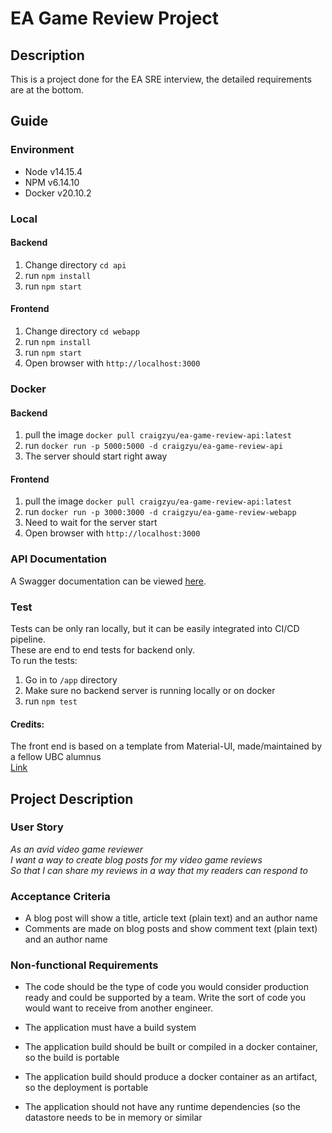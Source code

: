 # EA Game Review Project
## Description
This is a project done for the EA SRE interview, the detailed requirements are at the bottom.

## Guide

### Environment
* Node v14.15.4
* NPM v6.14.10
* Docker v20.10.2

### Local
#### Backend
1. Change directory `cd api`
2. run `npm install`
3. run `npm start`
#### Frontend
1. Change directory `cd webapp`
2. run `npm install`
3. run `npm start`
4. Open browser with `http://localhost:3000`

### Docker
#### Backend
1. pull the image `docker pull craigzyu/ea-game-review-api:latest`
2. run `docker run -p 5000:5000 -d craigzyu/ea-game-review-api`
3. The server should start right away

#### Frontend
1. pull the image `docker pull craigzyu/ea-game-review-api:latest`
2. run `docker run -p 3000:3000 -d craigzyu/ea-game-review-webapp`
3. Need to wait for the server start
4. Open browser with `http://localhost:3000`

### API Documentation
A Swagger documentation can be viewed [here](https://app.swaggerhub.com/apis-docs/craigyu/EA-Game-Review-API/1.0.0).

### Test
Tests can be only ran locally, but it can be easily integrated into CI/CD pipeline.\
These are end to end tests for backend only.\
To run the tests: 
1. Go in to `/app` directory
2. Make sure no backend server is running locally or on docker
3. run `npm test`

#### Credits:
The front end is based on a template from Material-UI, made/maintained by a fellow UBC alumnus\
[Link](https://github.com/mui-org/material-ui/tree/master/docs/src/pages/getting-started/templates/blog)

## Project Description

### User Story
_As an avid video game reviewer_\
_I want a way to create blog posts for my video game reviews_\
_So that I can share my reviews in a way that my readers can respond to_

### Acceptance Criteria
* A blog post will show a title, article text (plain text) and an author name
* Comments are made on blog posts and show comment text (plain text) and an author name 

### Non-functional Requirements 

* The code should be the type of code you would consider production ready and could be supported by a team. Write the sort of code you would want to receive from another engineer. 

* The application must have a build system 

* The application build should be built or compiled in a docker container, so the build is portable 

* The application build should produce a docker container as an artifact, so the deployment is portable 

* The application should not have any runtime dependencies (so the datastore needs to be in memory or similar




